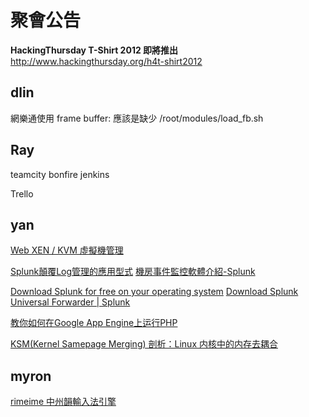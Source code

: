 

# 聚會公告

**HackingThursday T-Shirt 2012 即將推出**
<http://www.hackingthursday.org/h4t-shirt2012>


## dlin

網樂通使用 frame buffer: 應該是缺少 /root/modules/load_fb.sh


## Ray

teamcity
bonfire
jenkins

Trello


## yan

[Web XEN / KVM 虛擬機管理](http://www.convirture.com/wiki/index.php?title=Convirt2_doc_overview)

[Splunk顛覆Log管理的應用型式](http://www.ithome.com.tw/privacylaw/article/77111)
[機房事件監控軟體介紹-Splunk](http://newsletter.ascc.sinica.edu.tw/news/read_news.php?nid=2078)

[Download Splunk for free on your operating system](http://www.splunk.com/download?r=header)
[Download Splunk Universal Forwarder | Splunk](http://www.splunk.com/download/universalforwarder)

[教你如何在Google App Engine上运行PHP](http://developer.51cto.com/art/200904/120182.htm)

[KSM(Kernel Samepage Merging) 剖析：Linux 内核中的内存去耦合](http://blog.csdn.net/summer_liuwei/article/details/6013255)



## myron


[rimeime 中州韻輸入法引擎](http://code.google.com/p/rimeime/)